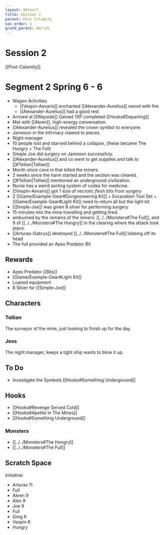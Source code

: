 ```yaml
---
layout: default
title: Session 2
parent: Post Calamity
nav_order: 1
grand_parent: Worlds
---
```

# Session 2
[[Post-Calamity]]

# Segment 2 Spring 6 - 6
* Wagon Activities
	* [[Vespin-Aevaris]] enchanted [[Alexander-Aurelius]] sword with fire
	* [[Alexander-Aurelius]] had a good rest
* Arrived at [[Wayside]] Gained 1XP completed [[Hooks#Departing]]
* Met with [[Akren]], high-energy conversation.
* [[Alexander-Aurelius]] revealed the crown symbol to everyone.
* Jameson in the infirmary clawed to pieces
* Night manager 
* 10 people lost and starved behind a collapse, (these became The Hungry + The Full)
* Simple Joe did surgery on Jameson successfuly.
* [[Alexander-Aurelius]] and co went to get supplies and talk to [[#Tellian|Tellian]]
* Month since cave in that killed the miners.
* 2 weeks since the harm started and the section was cleared.
* [[#Tellian|Tellian]] mentioned an underground civilization.
* Nurse has a weird sorting system of codes for medicine.
* [[Vespin-Aevaris]] got 1 size of *necrotic flesh bits* from surgery
* 2 [[Game/Example-Gear#Dungeoneering Kit]] + Excavation Tool Set + [[Game/Example-Gear#Light Kit]] need to return all but the light kit.
* [[Simple-Joe]] was given 8 silver for performing surgery
* 15 minutes into the mine travelling and getting tired. 
* ambushed by the remains of the miners: [[../../Monsters#The Full]], and 9 of [[../../Monsters#The Hungry]] in the clearing where the attack took place.
* [[Arturas-Gabrys]] destroyed [[../../Monsters#The Full]] lobbing off its head
* The full provided an Apex Predator Bit

## Rewards
* Apex Predator [[Bits]]
* [[Game/Example-Gear#Light Kit]]
* Loaned equipment
* 8 Silver for [[Simple-Joe]]

## Characters
### Tellian
The surveyor of the mine, just looking to finish up for the day.

### Jess
The night manager, keeps a tight ship wants to blow it up.

## To Do
* Investigate the Symbols [[Hooks#Something Underground]]

## Hooks
* [[Hooks#Revenge Served Cold]]
* [[Hooks#Apetite In The Mines]]
* [[Hooks#Something Underground]]

### Monsters
* [[../../Monsters#The Hungry]]
* [[../../Monsters#The Full]]

## Scratch Space
Initiative:
* Arturas 11
* Full
* Akren 9
* Alex 9
* Joe 9
* Full
* Greg 6
* Vespin 6
* Hungry
